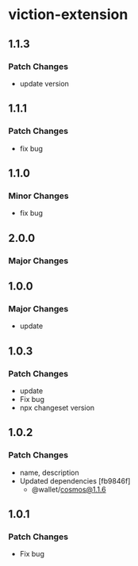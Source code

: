 # viction-extension

## 1.1.3

### Patch Changes

- update version

## 1.1.1

### Patch Changes

- fix bug

## 1.1.0

### Minor Changes

- fix bug

## 2.0.0

### Major Changes

## 1.0.0

### Major Changes

- update

## 1.0.3

### Patch Changes

- update
- Fix bug
- npx changeset version

## 1.0.2

### Patch Changes

- name, description
- Updated dependencies [fb9846f]
  - @wallet/cosmos@1.1.6

## 1.0.1

### Patch Changes

- Fix bug
